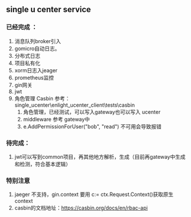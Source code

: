 ## single u center service

### 已经完成 ：
1. 消息队列broker引入
2. gomicro自动日志。
3. 分布式日志
4. 项目私有化
5. xorm日志入jeager
6. prometheus监控
7. gin网关
8. jwt
9. 角色管理 Casbin 参考：single_ucenter\enlight_ucenter_client\tests\casbin
   1. 角色管理，已经测试，可以写入gateway也可以写入 ucenter
   2. middleware 参考 gateway中
   3. e.AddPermissionForUser("bob", "read") 不可用会导致报错

### 待完成：
 
 1. jwt可以写到common项目，再其他地方解析，生成（目前再gateway中生成和检测，符合基本逻辑）


### 特别注意

1. jaeger 不支持，gin.context 要用 c:= ctx.Request.Context()获取原生context
2. casbin的文档地址：https://casbin.org/docs/en/rbac-api